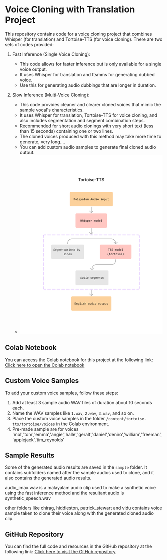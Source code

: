 # Voice Cloning with Translation Project

This repository contains code for a voice cloning project that combines Whisper (for translation) and Tortoise-TTS (for voice cloning). There are two sets of codes provided:

1. Fast Inference (Single Voice Cloning):
   - This code allows for faster inference but is only available for a single voice output.
   - It uses Whisper for translation and ttsmms for generating dubbed voice.
   - Use this for generating audio dubbings that are longer in duration.

2. Slow Inference (Multi-Voice Cloning):
   - This code provides cleaner and clearer cloned voices that mimic the sample vocal's characteristics.
   - It uses Whisper for translation, Tortoise-TTS for voice cloning, and also includes segmentation and segment combination steps.
   - Recommended for short audio clonings with very short text (less than 15 seconds) containing one or two lines.
   - The cloned voices produced with this method may take more time to generate, very long....
   - You can add custom audio samples to generate final cloned audio output.
   - ![Code Architecture](code_architecture/tortoise-tts.png)

## Colab Notebook

You can access the Colab notebook for this project at the following link:
[Click here to open the Colab notebook](https://colab.research.google.com/drive/1aEXat-hNhNDf9lqo4fWWDZIuTfBhCeuw#scrollTo=N3MDZG8ox_eF)

## Custom Voice Samples

To add your custom voice samples, follow these steps:
1. Add at least 3 sample audio WAV files of duration about 10 seconds each.
2. Name the WAV samples like `1.wav`, `2.wav`, `3.wav`, and so on.
3. Place the custom voice samples in the folder `/content/tortoise-tts/tortoise/voices` in the Colab environment.
4. Pre-made sample are for voices 'mol','tom','emma','angie','halle','geralt','daniel','deniro','william','freeman','applejack','tim_reynolds'

## Sample Results

Some of the generated audio results are saved in the `sample` folder. It contains subfolders named after the sample audios used to clone, and it also contains the generated audio results. 

audio_imax.wav is a malayalam audio clip used to make a synthetic voice using the fast inference method and the resultant audio is synthetic_speech.wav

other folders like chirag, hiddleston, patrick_stewart and vidu contains voice sample taken to clone their voice along with the generated cloned audio clip.

## GitHub Repository

You can find the full code and resources in the GitHub repository at the following link:
[Click here to visit the GitHub repository](https://github.com/AswanthManoj/voice_clone)
